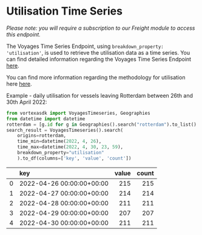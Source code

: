 # Utilisation Time Series

_Please note: you will require a subscription to our Freight module to access this endpoint._

The Voyages Time Series Endpoint, using `breakdown_property: 'utilisation'`, is used to retrieve the utilisation data as a time series. You can find detailed information regarding the Voyages Time Series Endpoint [here](/python-sdk/endpoints/voyages_timeseries).

You can find more information regarding the methodology for utilisation here [here](https://docs.vortexa.com/reference/intro-freight-metrics).

Example - daily utilisation for vessels leaving Rotterdam between 26th and 30th April 2022:

```python
from vortexasdk import VoyagesTimeseries, Geographies
from datetime import datetime
rotterdam = [g.id for g in Geographies().search("rotterdam").to_list() if "port" in g.layer]
search_result = VoyagesTimeseries().search(
    origins=rotterdam,
    time_min=datetime(2022, 4, 26),
    time_max=datetime(2022, 4, 30, 23, 59),
    breakdown_property="utilisation"
    ).to_df(columns=['key', 'value', 'count'])

```

|     | key                       | value | count |
| --: | :------------------------ | ----: | ----: |
|   0 | 2022-04-26 00:00:00+00:00 |   215 |   215 |
|   1 | 2022-04-27 00:00:00+00:00 |   214 |   214 |
|   2 | 2022-04-28 00:00:00+00:00 |   211 |   211 |
|   3 | 2022-04-29 00:00:00+00:00 |   207 |   207 |
|   4 | 2022-04-30 00:00:00+00:00 |   211 |   211 |

```

```
